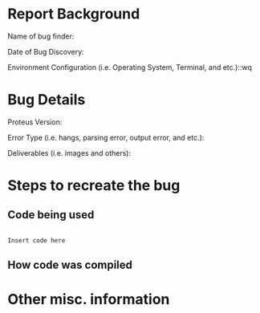 # Report Background

Name of bug finder:

Date of Bug Discovery:

Environment Configuration (i.e. Operating System, Terminal, and etc.)::wq


# Bug Details

Proteus Version: 


Error Type (i.e. hangs, parsing error, output error, and etc.):


Deliverables (i.e. images and others):




# Steps to recreate the bug

## Code being used

```

Insert code here

```

## How code was compiled



# Other misc. information


